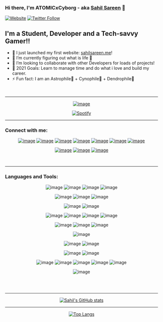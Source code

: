 ### Hi there, I'm ATOMICxCyborg - aka [Sahil Sareen][website] 👋

[![Website](https://img.shields.io/website?label=sahilsareen.me&style=for-the-badge&up_message=Running%20Wild%21&url=https%3A%2F%2Fsahilsareen.me)](https://sahilsareen.me)
[![Twitter Follow](https://img.shields.io/twitter/follow/sahilsarin390?color=%231DA1F2&logo=Twitter&style=for-the-badge)](https://twitter.com/sahilsarin390)

## I'm a Student, Developer and a Tech-savvy Gamer!!

- 🔭 I just launched my first website: [sahilsareen.me][website]!
- 🌱 I’m currently figuring out what is life 🤣
- 👯 I’m looking to collaborate with other Developers for loads of projects!
- 🥅 2021 Goals: Learn to manage time and do what i love and build my career.
- ⚡ Fun fact: I am an Astrophile🌌 + Cynophile🐶 + Dendrophile🌳

<br/>

---

<div align = "center">

  [![image](https://img.shields.io/badge/Spotify-1ED760?&style=for-the-badge&logo=spotify&logoColor=white)][spotify]

  [![Spotify](https://novatorem-sahilsarin390.vercel.app/api/spotify)](https://open.spotify.com/user/novatorem-sahilsarin390)

</div>

---

### Connect with me:

<div align = "center">

  [![image](https://img.shields.io/badge/LinkedIn-0077B5?style=for-the-badge&logo=linkedin&logoColor=white)][linkedin]
  [![image](https://img.shields.io/badge/Gmail-D14836?style=for-the-badge&logo=gmail&logoColor=white)][gmail]
  [![image](https://img.shields.io/badge/Twitter-1DA1F2?style=for-the-badge&logo=twitter&logoColor=white)][twitter]
  [![image](https://img.shields.io/badge/Stack_Overflow-FE7A16?style=for-the-badge&logo=stack-overflow&logoColor=white)][stackover]
  [![image](https://img.shields.io/badge/Quora-%23B92B27.svg?&style=for-the-badge&logo=Quora&logoColor=white)][quora]
  [![image](https://img.shields.io/badge/-Hackerrank-2EC866?style=for-the-badge&logo=HackerRank&logoColor=white)][hackerrank]
  [![image](https://img.shields.io/badge/Kaggle-20BEFF?style=for-the-badge&logo=Kaggle&logoColor=white)][kaggle]

  [![image](https://img.shields.io/badge/Instagram-E4405F?style=for-the-badge&logo=instagram&logoColor=white)][instagram]
  [![image](https://img.shields.io/badge/Discord-7289DA?style=for-the-badge&logo=discord&logoColor=white)][discord]
  [![image](https://img.shields.io/badge/YouTube-FF0000?style=for-the-badge&logo=youtube&logoColor=white)][youtube]

</div>

<br/>

---

### Languages and Tools:

<div align="center">

  ![image](https://img.shields.io/badge/C-00599C?style=for-the-badge&logo=c&logoColor=white)
  ![image](https://img.shields.io/badge/C%2B%2B-00599C?style=for-the-badge&logo=c%2B%2B&logoColor=white)
  ![image](https://img.shields.io/badge/Python-FFD43B?style=for-the-badge&logo=python&logoColor=darkgreen)
  ![image](https://img.shields.io/badge/Java-ED8B00?style=for-the-badge&logo=java&logoColor=white)

  ![image](https://img.shields.io/badge/HTML5-E34F26?style=for-the-badge&logo=html5&logoColor=white)
  ![image](https://img.shields.io/badge/CSS3-1572B6?style=for-the-badge&logo=css3&logoColor=white)
  ![image](https://img.shields.io/badge/JavaScript-323330?style=for-the-badge&logo=javascript&logoColor=F7DF1E)

  ![image](https://img.shields.io/badge/React-20232A?style=for-the-badge&logo=react&logoColor=61DAFB)
  ![image](https://img.shields.io/badge/Bootstrap-563D7C?style=for-the-badge&logo=bootstrap&logoColor=white)

  ![image](https://img.shields.io/badge/Numpy-777BB4?style=for-the-badge&logo=numpy&logoColor=white)
  ![image](https://img.shields.io/badge/Pandas-2C2D72?style=for-the-badge&logo=pandas&logoColor=white)
  ![image](https://img.shields.io/badge/Jupyter-F37626.svg?&style=for-the-badge&logo=Jupyter&logoColor=white)
  ![image](https://img.shields.io/badge/Markdown-000000?style=for-the-badge&logo=markdown&logoColor=white)

  ![image](https://img.shields.io/badge/Visual_Studio_Code-0078D4?style=for-the-badge&logo=visual%20studio%20code&logoColor=white)
  ![image](https://img.shields.io/badge/Atom-66595C?style=for-the-badge&logo=Atom&logoColor=white)
  ![image](https://img.shields.io/badge/sublime_text-%23575757.svg?&style=for-the-badge&logo=sublime-text&logoColor=important)

  ![image](https://img.shields.io/badge/Git-F05032?style=for-the-badge&logo=git&logoColor=white)

  ![image](https://img.shields.io/badge/Amazon_AWS-232F3E?style=for-the-badge&logo=amazon-aws&logoColor=white)
  ![image](https://img.shields.io/badge/Vercel-000000?style=for-the-badge&logo=vercel&logoColor=white)

  ![image](https://img.shields.io/badge/Brave-FF1B2D?style=for-the-badge&logo=Brave&logoColor=white)
  ![image](https://img.shields.io/badge/Microsoft_Edge-0078D7?style=for-the-badge&logo=Microsoft-edge&logoColor=white)

  ![image](https://img.shields.io/badge/Windows-0078D6?style=for-the-badge&logo=windows&logoColor=white)
  ![image](https://img.shields.io/badge/mac%20os-000000?style=for-the-badge&logo=apple&logoColor=white)
  ![image](https://img.shields.io/badge/Linux-FCC624?style=for-the-badge&logo=linux&logoColor=black)
  ![image](https://img.shields.io/badge/Android-3DDC84?style=for-the-badge&logo=android&logoColor=white)
  ![image](https://img.shields.io/badge/iOS-000000?style=for-the-badge&logo=ios&logoColor=white)

  ![image](https://img.shields.io/badge/Microsoft_Office-D83B01?style=for-the-badge&logo=microsoft-office&logoColor=white)

</div>

<br/>
<br/>

---

<!--START_SECTION:activity-->


<div align="center">

  [![Sahil's GitHub stats](https://github-readme-stats.vercel.app/api?username=sahilsarin390&hide=prs&show_icons=true&theme=radical)](https://github.com/anuraghazra/github-readme-stats)

</div>

---

<div align="center">

  [![Top Langs](https://github-readme-stats.vercel.app/api/top-langs/?username=sahilsarin390&theme=vision-friendly-dark&langs_count=7)](https://github.com/anuraghazra/github-readme-stats)

</div>

[gmail]: mailto:sahilsarin390@smail.com
[discord]: https://discordapp.com/users/262894005652684801
[website]: https://sahilsareen.me
[twitter]: https://twitter.com/sahilsarin390
[youtube]: https://www.youtube.com/channel/UClcfv9zY5qWePe1aUYDOiyw
[instagram]: https://instagram.com/imsahilsareen
[linkedin]: https://linkedin.com/in/sahil--sareen
[stackover]: https://stackoverflow.com/users/16539435/sahil-sareen
[quora]: https://www.quora.com/profile/Sahil-Sareen-25
[hackerrank]: https://www.hackerrank.com/ss5087
[kaggle]: https://www.kaggle.com/atomicxcyborg
[spotify]: https://open.spotify.com/user/21beqotaulsyu7s4xweeoq4fq
